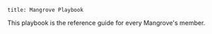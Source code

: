 ```
title: Mangrove Playbook
```

This playbook is the reference guide for every Mangrove's member.
